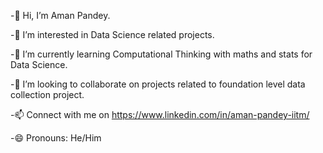 -👋 Hi, I’m Aman Pandey.

-👀 I’m interested in Data Science related projects.

-🌱 I’m currently learning Computational Thinking with maths and stats for Data Science.

-💞️ I’m looking to collaborate on projects related to foundation level data collection project.

-📫 Connect with me on https://www.linkedin.com/in/aman-pandey-iitm/

-😄 Pronouns: He/Him

<!---
AmanPandeyIITM4942/AmanPandeyIITM4942 is a ✨ special ✨ repository because its `README.md` (this file) appears on your GitHub profile.
You can click the Preview link to take a look at your changes.
--->
